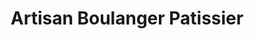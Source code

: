 ---
title: "Artisan Boulanger Patissier"
url: /philadelphia/artisan-boulanger-patissier/
shop: bakery
---
